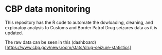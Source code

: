 # CBP data monitoring

This repository has the R code to automate the dowloading, cleaning, and exploratoy analysis fo Customs and Border Patrol Drug seizures data as it is updated.

The raw data can be seen in this (dashboard)[https://www.cbp.gov/newsroom/stats/drug-seizure-statistics]

